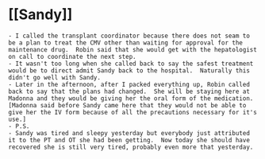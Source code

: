 # [[Sandy]]
	- I called the transplant coordinator because there does not seam to be a plan to treat the CMV other than waiting for approval for the maintenance drug.  Robin said that she would get with the hepatologist on call to coordinate the next step.
	- It wasn't too long when she called back to say the safest treatment would be to direct admit Sandy back to the hospital.  Naturally this didn't go well with Sandy.
	- Later in the afternoon, after I packed everything up, Robin called back to say that the plans had changed.  She will be staying here at Madonna and they would be giving her the oral form of the medication.  [Madonna said before Sandy came here that they would not be able to give her the IV form because of all the precautions necessary for it's use.]
	- P.S.
	- Sandy was tired and sleepy yesterday but everybody just attributed it to the PT and OT she had been getting.  Now today she should have recovered she is still very tired, probably even more that yesterday.